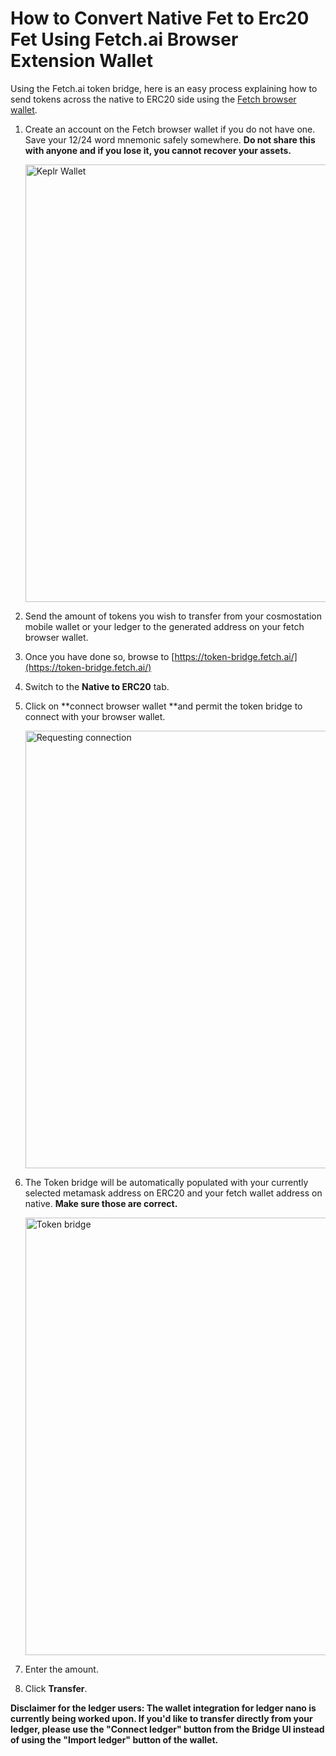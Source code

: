 # How to Convert Native Fet to Erc20 Fet Using Fetch.ai Browser Extension Wallet

Using the Fetch.ai token bridge, here is an easy process explaining how to send tokens across the native to ERC20 side using the [Fetch browser wallet](https://bit.ly/3G31QII).



1. Create an account on the Fetch browser wallet if you do not have one. 
   Save your 12/24 word mnemonic safely somewhere. 
    **Do not share this with anyone and if you lose it, you cannot recover your assets.**
     
     <img src="../images/keplr_wallet.png" alt="Keplr Wallet" class="center" style="display: block; margin-left: auto; margin-right: auto;width:700px;">
2. Send the amount of tokens you wish to transfer from your cosmostation mobile wallet or your ledger to the generated address on your fetch browser wallet.
3. Once you have done so, browse to [https://token-bridge.fetch.ai/](https://token-bridge.fetch.ai/)
4. Switch to the **Native to ERC20** tab.
5. Click on **connect browser wallet **and permit the token bridge to connect with your browser wallet.
   
   <img src="../images/connect_to_keplr.png" alt="Requesting connection" class="center" style="display: block; margin-left: auto; margin-right: auto;width:700px;">
6. The Token bridge will be automatically populated with your currently selected metamask address on ERC20 and your fetch wallet address on native. **Make sure those are correct.**
     
     <img src="../images/token_bridge.png" alt="Token bridge" class="center" style="display: block; margin-left: auto; margin-right: auto;width:700px;">
7. Enter the amount.
8. Click **Transfer**.

**Disclaimer for the ledger users: The wallet integration for ledger nano is currently being worked upon. If you'd like to transfer directly from your ledger, please use the "Connect ledger" button from the Bridge UI instead of using the "Import ledger" button of the wallet.**
